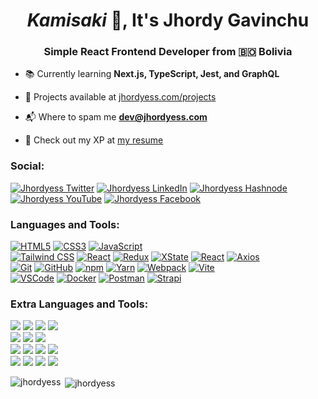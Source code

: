 <h1 align="center">
  <i>Kamisaki</i> 👋, It's <span title="jhordyess">Jhordy Gavinchu</span>
</h1>

<h3 align="center">
  Simple React Frontend Developer from 🇧🇴 Bolivia
</h3>

- 📚 Currently learning **Next.js, TypeScript, Jest, and GraphQL**

- 🚀 Projects available at [jhordyess.com/projects](https://www.jhordyess.com/projects)

- 📬 Where to spam me **<dev@jhordyess.com>**

- 📝 Check out my XP at [my resume](https://www.jhordyess.com/api/resume)

<h3 align="left">Social:</h3>
<p align="left">
  <a href="https://twitter.com/jhordyess" target="_blank"
    ><img
      src="https://img.shields.io/badge/-Twitter-1DA1F2?style=for-the-badge&logo=twitter&logoColor=white"
      alt="Jhordyess Twitter"
  /></a>
  <a href="https://linkedin.com/in/jhordyess" target="_blank"
    ><img
      src="https://img.shields.io/badge/-LinkedIn-0A66C2?style=for-the-badge&logo=linkedin&logoColor=white"
      alt="Jhordyess LinkedIn"
  /></a>
  <a href="https://hashnode.com/@jhordyess" target="_blank"
    ><img
      src="https://img.shields.io/badge/-Hashnode-2962FF?style=for-the-badge&logo=hashnode&logoColor=white"
      alt="Jhordyess Hashnode"
  /></a>
  <a href="https://www.youtube.com/@jhordyess" target="_blank"
    ><img
      src="https://img.shields.io/badge/-YouTube-FF0000?style=for-the-badge&logo=youtube&logoColor=white"
      alt="Jhordyess YouTube"
  /></a>
  <a href="https://www.facebook.com/@jhordyess" target="_blank"
    ><img
      src="https://img.shields.io/badge/-Facebook-1877F2?style=for-the-badge&logo=facebook&logoColor=white"
      alt="Jhordyess Facebook"
  /></a>
</p>

<h3 align="left">Languages and Tools:</h3>
<p align="left">
  <a
    href="https://developer.mozilla.org/en-US/docs/Web/HTML"
    target="_blank"
    rel="noreferrer"
    ><img
      src="https://img.shields.io/badge/-Hyper%20Text%20Markup%20Language%205-E34F26?style=for-the-badge&logo=html5&logoColor=white"
      alt="HTML5"
  /></a>
  <a
    href="https://developer.mozilla.org/en-US/docs/Web/CSS"
    target="_blank"
    rel="noreferrer"
    ><img
      src="https://img.shields.io/badge/-Cascading%20Style%20Sheets%203-1572B6?style=for-the-badge&logo=CSS3&logoColor=white"
      alt="CSS3"
  /></a>
  <a
    href="https://developer.mozilla.org/en-US/docs/Web/JavaScript"
    target="_blank"
    rel="noreferrer"
    ><img
      src="https://img.shields.io/badge/-JavaScript%20ES6+-F7DF1E?style=for-the-badge&logo=javascript&logoColor=black"
      alt="JavaScript"
  /></a>
  <br />
  <a href="https://tailwindcss.com" target="_blank" rel="noreferrer"
    ><img
      src="https://img.shields.io/badge/-Tailwind%20CSS-06B6D4?style=for-the-badge&logo=tailwindcss&logoColor=white"
      alt="Tailwind CSS"
  /></a>
  <a href="https://react.dev/" target="_blank" rel="noreferrer"
    ><img
      src="https://img.shields.io/badge/-React-61DAFB?style=for-the-badge&logo=react&logoColor=black"
      alt="React"
  /></a>
  <a href="https://redux.js.org" target="_blank" rel="noreferrer"
    ><img
      src="https://img.shields.io/badge/-Redux-764ABC?style=for-the-badge&logo=redux&logoColor=white"
      alt="Redux"
  /></a>
  <a href="https://xstate.js.org/" target="_blank" rel="noreferrer"
    ><img
      src="https://img.shields.io/badge/-XState-2C3E50?style=for-the-badge&logo=xstate&logoColor=white"
      alt="XState"
  /></a>
  <a href="https://reactrouter.com/" target="_blank" rel="noreferrer"
    ><img
      src="https://img.shields.io/badge/-React%20Router-CA4245?style=for-the-badge&logo=reactrouter&logoColor=white"
      alt="React"
  /></a>
  <a href="https://axios-http.com/" target="_blank" rel="noreferrer"
    ><img
      src="https://img.shields.io/badge/-Axios-5A29E4?style=for-the-badge&logo=axios&logoColor=white"
      alt="Axios"
  /></a>
  <br />
  <a href="https://git-scm.com" target="_blank" rel="noreferrer"
    ><img
      src="https://img.shields.io/badge/-Git-F05032?style=for-the-badge&logo=git&logoColor=white"
      alt="Git"
  /></a>
  <a href="https://github.com" target="_blank" rel="noreferrer"
    ><img
      src="https://img.shields.io/badge/-GitHub-181717?style=for-the-badge&logo=github&logoColor=white"
      alt="GitHub"
  /></a>
  <a href="https://www.npmjs.com" target="_blank" rel="noreferrer"
    ><img
      src="https://img.shields.io/badge/-npm-CB3837?style=for-the-badge&logo=npm&logoColor=white"
      alt="npm"
  /></a>
  <a href="https://yarnpkg.com/" target="_blank" rel="noreferrer"
    ><img
      src="https://img.shields.io/badge/-Yarn-2C8EBB?style=for-the-badge&logo=yarn&logoColor=white"
      alt="Yarn"
  /></a>
  <a href="https://webpack.js.org" target="_blank" rel="noreferrer"
    ><img
      src="https://img.shields.io/badge/-Webpack-8DD6F9?style=for-the-badge&logo=webpack&logoColor=black"
      alt="Webpack"
  /></a>
  <a href="https://vitejs.dev/" target="_blank" rel="noreferrer"
    ><img
      src="https://img.shields.io/badge/-Vite-646CFF?style=for-the-badge&logo=vite&logoColor=white"
      alt="Vite"
  /></a>
  <br />
  <a href="https://code.visualstudio.com" target="_blank" rel="noreferrer"
    ><img
      src="https://img.shields.io/badge/-VSCode-007ACC?style=for-the-badge&logo=visualstudiocode&logoColor=white"
      alt="VSCode"
  /></a>
  <a href="https://www.docker.com/" target="_blank" rel="noreferrer"
    ><img
      src="https://img.shields.io/badge/-Docker-2496ED?style=for-the-badge&logo=docker&logoColor=white"
      alt="Docker"
  /></a>
  <a href="https://www.postman.com/" target="_blank" rel="noreferrer"
    ><img
      src="https://img.shields.io/badge/-Postman-FF6C37?style=for-the-badge&logo=postman&logoColor=white"
      alt="Postman"
  /></a>
  <a href="https://strapi.io/" target="_blank" rel="noreferrer"
    ><img
      src="https://img.shields.io/badge/-Strapi-2F2E8B?style=for-the-badge&logo=strapi&logoColor=white"
      alt="Strapi"
  /></a>
</p>

<h3 align="left">Extra Languages and Tools:</h3>
<p align="left">
  <a href="https://openjdk.org/" target="_blank" rel="noreferrer"
    ><img
      src="https://img.shields.io/badge/-Java-007396?style=for-the-badge&logo=openjdk"
  /></a>
  <a href="https://www.python.org/" target="_blank" rel="noreferrer"
    ><img
      src="https://img.shields.io/badge/-Python-3776AB?style=for-the-badge&logo=python&logoColor=white"
  /></a>
  <a
    href="https://docs.microsoft.com/en-us/dotnet/csharp/"
    target="_blank"
    rel="noreferrer"
    ><img
      src="https://img.shields.io/badge/-C%20Sharp-239120?style=for-the-badge&logo=csharp&logoColor=white"
  /></a>
  <a href="https://www.php.net/" target="_blank" rel="noreferrer"
    ><img
      src="https://img.shields.io/badge/-PHP-777BB4?style=for-the-badge&logo=php&logoColor=white"
  /></a>
  <br />
  <a href="https://www.postgresql.org/" target="_blank" rel="noreferrer"
    ><img
      src="https://img.shields.io/badge/-PostgreSQL-4169E1?style=for-the-badge&logo=postgresql&logoColor=white"
  /></a>
  <a
    href="https://www.microsoft.com/en-us/sql-server/"
    target="_blank"
    rel="noreferrer"
    ><img
      src="https://img.shields.io/badge/-MS%20SQL%20Server-CC2927?style=for-the-badge&logo=microsoftsqlserver&logoColor=white"
  /></a>
  <a href="https://mariadb.org/" target="_blank" rel="noreferrer"
    ><img
      src="https://img.shields.io/badge/-MariaDB-003545?style=for-the-badge&logo=mariadb&logoColor=white"
  /></a>
  <br />
  <a href="https://www.arduino.cc/" target="_blank" rel="noreferrer"
    ><img
      src="https://img.shields.io/badge/-Arduino-00979D?style=for-the-badge&logo=arduino&logoColor=white"
  /></a>
  <a href="https://www.raspberrypi.org/" target="_blank" rel="noreferrer"
    ><img
      src="https://img.shields.io/badge/-Raspberry%20Pi-A22846?style=for-the-badge&logo=raspberrypi&logoColor=white"
  /></a>
  <a href="https://www.latex-project.org/" target="_blank" rel="noreferrer"
    ><img
      src="https://img.shields.io/badge/-LaTeX-008080?style=for-the-badge&logo=latex&logoColor=white"
  /></a>
  <a href="https://www.wolfram.com/language/" target="_blank" rel="noreferrer"
    ><img
      src="https://img.shields.io/badge/-Wolfram%20Language-DD1100?style=for-the-badge&logo=wolframlanguage&logoColor=white"
  /></a>
  <br />
  <a href="https://www.linux.org/" target="_blank" rel="noreferrer">
    <img
      src="https://img.shields.io/badge/-Linux-FCC624?style=for-the-badge&logo=linux&logoColor=black"
  /></a>
  <a href="https://www.gnu.org/software/bash/" target="_blank" rel="noreferrer"
    ><img
      src="https://img.shields.io/badge/-GNU%20Bash-4EAA25?style=for-the-badge&logo=gnubash&logoColor=white"
  /></a>
  <a href="https://www.windows.com/" target="_blank" rel="noreferrer">
    <img
      src="https://img.shields.io/badge/-Windows-0078D6?style=for-the-badge&logo=windows&logoColor=white"
  /></a>
  <a
    href="https://github.com/microsoft/terminal"
    target="_blank"
    rel="noreferrer"
    ><img
      src="https://img.shields.io/badge/-Win%20Terminal-4D4D4D?style=for-the-badge&logo=windowsterminal&logoColor=white"
  /></a>
</p>

<p>
  <img
    align="left"
    src="https://github-readme-stats.vercel.app/api/top-langs?username=jhordyess&locale=en&layout=donut&size_weight=0.5&count_weight=0.5"
    alt="jhordyess"
  />
</p>

<p>
  &nbsp;<img
    align="center"
    src="https://github-readme-stats.vercel.app/api?username=jhordyess&show_icons=true&locale=en&rank_icon=github"
    alt="jhordyess"
  />
</p>
